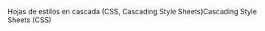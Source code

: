 <span data-ttu-id="7b052-101">Hojas de estilos en cascada (CSS, Cascading Style Sheets)</span><span class="sxs-lookup"><span data-stu-id="7b052-101">Cascading Style Sheets (CSS)</span></span>